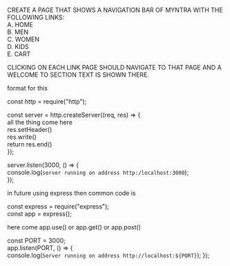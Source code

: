 CREATE A PAGE THAT SHOWS A NAVIGATION BAR OF MYNTRA WITH THE FOLLOWING LINKS:    
A. HOME    
B. MEN    
C. WOMEN    
D. KIDS    
E. CART  

CLICKING ON EACH LINK PAGE SHOULD NAVIGATE TO THAT PAGE AND A WELCOME TO SECTION TEXT IS SHOWN THERE.  

format for this  

const http = require("http");  

const server = http.createServer((req, res) => {    
all the thing come here     
res.setHeader()  
res.write()  
return res.end()  
});  

server.listen(3000, () => {  
  console.log(`server running on address http:/localhost:3000`);  
});  


in future using express then common code is   

const express = require("express");  
const app = express();  

here come app.use() or app.get() or app.post()  

const PORT = 3000;  
app.listen(PORT, () => {   
console.log(`Server running on address http://localhost:${PORT}`);
});
 
